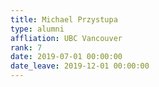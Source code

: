 ```yaml
---
title: Michael Przystupa
type: alumni
affliation: UBC Vancouver
rank: 7
date: 2019-07-01 00:00:00
date_leave: 2019-12-01 00:00:00
---
```

